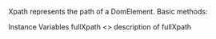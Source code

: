 Xpath represents the path of a DomElement.
Basic methods: 
	

Instance Variables
	fullXpath	<>	description of fullXpath

